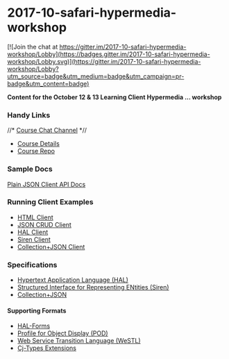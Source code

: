 # 2017-10-safari-hypermedia-workshop

[![Join the chat at https://gitter.im/2017-10-safari-hypermedia-workshop/Lobby](https://badges.gitter.im/2017-10-safari-hypermedia-workshop/Lobby.svg)](https://gitter.im/2017-10-safari-hypermedia-workshop/Lobby?utm_source=badge&utm_medium=badge&utm_campaign=pr-badge&utm_content=badge)

**Content for the October 12 &amp; 13  Learning Client Hypermedia ... workshop**

### Handy Links
//* [Course Chat Channel]() *//

* [Course Details](https://www.safaribooksonline.com/live-training/courses/learning-client-hypermedia-from-the-ground-up/0636920088219/)
* [Course Repo](https://github.com/apiacademy/2017-10-safari-hypermedia-workshop/)

### Sample Docs
[Plain JSON Client API Docs](https://rwcbook.github.io/json-crud-docs/)

### Running Client Examples
* [HTML Client](http://rwcbook01.herokuapp.com/home/)
* [JSON CRUD Client](http://rwcbook03.herokuapp.com/files/json-client.html)
* [HAL Client](http://rwcbook06.herokuapp.com/files/hal-client.html)
* [Siren Client](http://rwcbook09.herokuapp.com/files/siren-client.html)
* [Collection+JSON Client](http://rwcbook14.herokuapp.com/files/cj-client.html)

### Specifications
* [Hypertext Application Language (HAL)](http://stateless.co/hal_specification.html)
* [Structured Interface for Representing ENtities (Siren)](https://github.com/kevinswiber/siren)
* [Collection+JSON](http://amundsen.com/media-types/collection/)

#### Supporting Formats
* [HAL-Forms](http://rwcbook.github.io/hal-forms/)
* [Profile for Object Display (POD)](http://rwcbook.github.io/pod-spec/) 
* [Web Service Transition Language (WeSTL)](http://rwcbook.github.io/wstl-spec/)
* [Cj-Types Extensions](https://rwcbook.github.io/cj-types-spec/)
